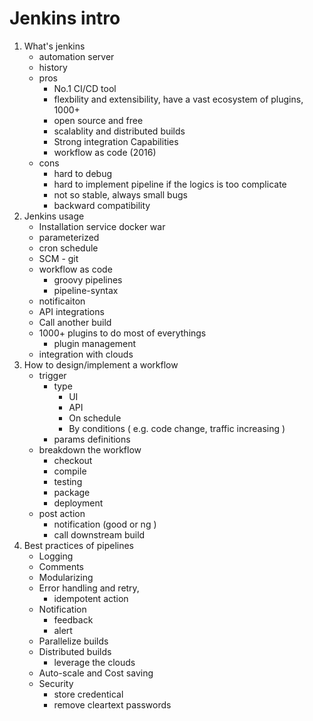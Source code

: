 # Jenkins intro
1. What's jenkins
    - automation server
    - history
    - pros
      + No.1 CI/CD tool
      + flexbility and extensibility, have a vast ecosystem of plugins, 1000+
      + open source and free
      + scalablity and distributed builds
      + Strong integration Capabilities
      + workflow as code (2016)
    - cons
      + hard to debug
      + hard to implement pipeline if the logics is too complicate
      + not so stable, always small bugs
      + backward compatibility 
2. Jenkins usage
    - Installation
        service
        docker
        war
    - parameterized
    - cron schedule
    - SCM - git
    - workflow as code
        - groovy pipelines
        - pipeline-syntax
    - notificaiton
    - API integrations
    - Call another build
    - 1000+ plugins to do most of everythings
        - plugin management
    - integration with clouds
3. How to design/implement a workflow
    - trigger
        - type
            - UI
            - API
            - On schedule
            - By conditions ( e.g. code change, traffic increasing )
        - params definitions 
    - breakdown the workflow
        - checkout
        - compile
        - testing
        - package
        - deployment
    - post action
        - notification (good or ng )
        - call downstream build
4. Best practices of pipelines
    - Logging
    - Comments
    - Modularizing
    - Error handling and retry,  
        + idempotent action
    - Notification 
        + feedback 
        + alert
    - Parallelize builds
    - Distributed builds 
        + leverage the clouds
    - Auto-scale and Cost saving
    - Security
        + store credentical 
        + remove cleartext passwords
